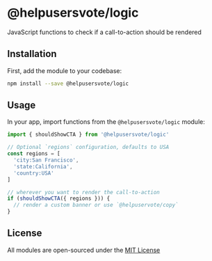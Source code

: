 # @helpusersvote/logic

JavaScript functions to check if a call-to-action should be rendered

## Installation

First, add the module to your codebase:

```bash
npm install --save @helpusersvote/logic
```

## Usage

In your app, import functions from the `@helpusersvote/logic` module:

```javascript
import { shouldShowCTA } from '@helpusersvote/logic'

// Optional `regions` configuration, defaults to USA
const regions = [
  'city:San Francisco',
  'state:California',
  'country:USA'
]

// wherever you want to render the call-to-action
if (shouldShowCTA({ regions })) {
  // render a custom banner or use `@helpuservote/copy`
}
```

## License

All modules are open-sourced under the [MIT License](https://github.com/helpusersvote/modules/blob/master/license)